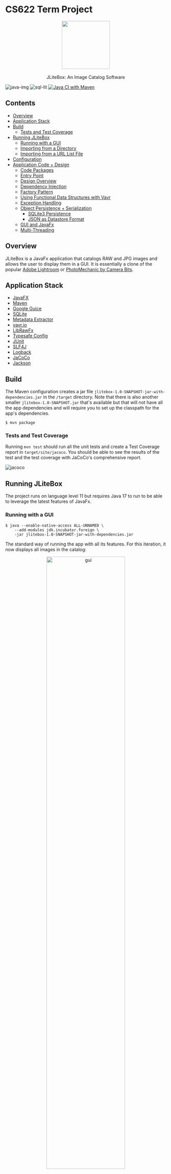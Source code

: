 # CS622 Term Project

<p align="center">
<img src="doc/logo.png" width="150"/>
<br><br>
JLiteBox: An Image Catalog Software
</p>



![java-img](https://img.shields.io/badge/Java-ED8B00?style=flat&logo=java&logoColor=white) ![sql-lit](https://img.shields.io/badge/SQLite-07405E?style=flat&logo=sqlite&logoColor=white) [![Java CI with Maven](https://github.com/dalegaspi/bu-ms-s5-tp/actions/workflows/maven.yml/badge.svg)](https://github.com/dalegaspi/bu-ms-s5-tp/actions/workflows/maven.yml)

## Contents

* [Overview](#overview)
* [Application Stack](#application-stack)
* [Build](#build)
  - [Tests and Test Coverage](#tests-and-test-coverage)
* [Running JLiteBox](#running-jlitebox)
  - [Running with a GUI](#running-with-a-gui)
  - [Importing from a Directory](#importing-from-a-directory-gui-bypass)
  - [Importing from a URL List File](#importing-from-a-url-list-file-gui-bypass)
* [Configuration](#configuration)
* [Application Code + Design](#application-code--design)
  - [Code Packages](#code-packages)
  - [Entry Point](#entry-point)
  - [Design Overview](#design-overview)
  - [Dependency Injection](#dependency-injection)
  - [Factory Pattern](#factory-pattern)
  - [Using Functional Data Structures with Vavr](#using-functional-data-structures-with-vavr)
  - [Exception Handling](#exception-handling)
  - [Object Persistence + Serialization](#object-persistence--serialization)
      - [SQLite3 Persistence](#sqlite3-persistence)
      - [JSON as Datastore Format](#json-as-datastore-format)
  - [GUI and JavaFx](#gui-and-javafx)
  - [Multi-Threading](#multi-threading)

## Overview

JLiteBox is a JavaFx application that catalogs RAW and JPG images and allows the user to display them in a GUI.  It is essentially a clone of the popular [Adobe Lightroom](https://lightroom.adobe.com) or [PhotoMechanic by Camera Bits](https://store.camerabits.com).

## Application Stack

- [JavaFX](https://openjfx.io)
- [Maven](https://maven.apache.org)
- [Google Guice](https://github.com/google/guice)
- [SQLite](https://www.sqlite.org/index.html)
- [Metadata Extractor](https://github.com/drewnoakes/metadata-extractor/wiki/Getting-Started-(Java))
- [vavr.io](https://www.vavr.io)
- [LibRawFx](https://github.com/lanthale/LibRawFX)
- [Typesafe Config](https://github.com/lightbend/config)
- [JUnit](https://junit.org/junit5/docs/current/user-guide/)
- [SLF4J](https://www.slf4j.org)
- [Logback](https://logback.qos.ch)
- [JaCoCo](https://www.eclemma.org/jacoco/)
- [Jackson](https://github.com/FasterXML/jackson)

## Build
The Maven configuration creates a jar file `jlitebox-1.0-SNAPSHOT-jar-with-dependencies.jar` in the `/target` directory.  Note that there is also another smaller `jlitebox-1.0-SNAPSHOT.jar` that's available but that will not have all the app dependencies and will require you to set up the classpath for the app's dependencies.

```shell
$ mvn package
```

### Tests and Test Coverage

Running `mvn test` should run all the unit tests and create a Test Coverage report in `target/site/jacoco`.  You should be able to see the results of the test and the test coverage with JaCoCo's comprehensive report.

![jacoco](./doc/jacoco.png)

## Running JLiteBox

The project runs on language level 11 but requires Java 17 to run to be able to leverage the latest features of JavaFx.

### Running with a GUI

```shell
$ java --enable-native-access ALL-UNNAMED \
	--add-modules jdk.incubator.foreign \
	-jar jlitebox-1.0-SNAPSHOT-jar-with-dependencies.jar
```

The standard way of running the app with all its features.  For this iteration, it now displays all images in the catalog:

<p align="center">
  <img alt="gui" src="./doc/mini-demo.gif" width="70%"/>
</p>

### Importing from a Directory (GUI Bypass)

```shell
$ java --enable-native-access ALL-UNNAMED \
	--add-modules jdk.incubator.foreign \
	-jar jlitebox-1.0-SNAPSHOT-jar-with-dependencies.jar -d {import-dir}
```

Imports the images in specified directory `import-dir` to store them in the configured catalog and logs the activity/status on the standard output (usually the screen).

There is a sample folder that's available under `sample/images` so you can test the app with:

```shell
$ cd target/
$ java --enable-native-access ALL-UNNAMED \
	--add-modules jdk.incubator.foreign \
	-jar jlitebox-1.0-SNAPSHOT-jar-with-dependencies.jar -d ../sample/images/
```

### Importing from a URL List File (GUI Bypass)

The file is a simple text file with a list of URLs where the import can download from; it is assumed that the images hosted in the URL does not require any authentication to be able to create a copy of the said image locally.

There is a sample file that's available under `sample/import.txt` so you can test the app with:

```shell
$ cd target/
$ java --enable-native-access ALL-UNNAMED \
	--add-modules jdk.incubator.foreign \
	-jar jlitebox-1.0-SNAPSHOT-jar-with-dependencies.jar -i ../sample/import.txt
```
## Configuration

The application is configured using the HOCON format which can be found in `resources/application.conf` file.  Below are the configuration parameters and what they mean:

| Parameter               | Type         | Default                                | Remarks                                                                                                    |
|-------------------------|--------------|----------------------------------------|------------------------------------------------------------------------------------------------------------|
| `import.overwrite`      | boolean      | `true`                                 | To denote if file import overwrites by default                                                             |
| `import.temp-dir`       | string       | `System.getProperty("java.io.tmpdir")` | The temp directory for downloading and images being processed                                              |
| `storage.root-dir`      | string       | `~/tmp`                                | The root directory of the catalog where files are stored during import and read from when rendering on GUI |
| `metadata.db-url`       | string       | `jdbc:sqlite:db/jlitebox.sqlite`       | The SQLite3 database where image metadata is stored                                                        |
| `images.supported-exts` | string array | `[ JPG, DNG, NEF ]`                    | File extensions of supported files                                                                         |
| `preview.width`         | int          | 640                                    | Pixel width for previews for RAW files                                                                     |
| `preview.height`        | int          | 480                                    | Pixel height for previews for RAW files                                                                    |

### Logging

Logging is done using LogBack (in conjunction with SLF4J) and follows the same standards for logging configuration located in `resources/logback.xml`.  Right now, the logging is on console only in `INFO` level.

## Application Code + Design

### Code Packages

The code are sub-divided into packages according to their logical grouping:

| Name             | Remarks                                                                                                                       |
|------------------|-------------------------------------------------------------------------------------------------------------------------------|
| `config`         | Application and catalog configuration                                                                                         |
| `controller`     | Application controllers (MVC)                                                                                                 |
| `equipment`      | Image equipment classes (e.g., camera, lens)                                                                                  |
| `exceptions`     | Exception custom classes                                                                                                      |
| `filter`         | Filtering of Images for GUI display                                                                                           |
| `image`          | The basic models for representing the images, mainly the `Image` class and sub-classes, along with the catalog and downloader |
| `image.metadata` | Handling of image metadata                                                                                                    |
| `image.preview`  | Handling of image previews                                                                                                    |
| `storage`        | Storage of file and metadata database (SQLite3 JDBC)                                                                          |
| `utils`          | General/common utility classes and/or static functions that is shared across the application                                  |
| `view`           | Application views (MVC)                                                                                                       |

### Entry Point

The `edu.bu.cs622.jlitebox.App` is the main class, but the `edu.bu.cs622.jlitebox.AppFx` is where the heart of the application starts.  This is done because of the strict Java 9 modularity that JavaFx follows and since JavaFx is not distributed with the JDK since Java 11, this pattern is adopted to get around it. More explanation can be read [here](https://edencoding.com/runtime-components-error/).

### Design Overview

This is a relatively basic implementation of [Model-View-Controller design pattern](https://en.wikipedia.org/wiki/Model–view–controller).  The controllers are in the `edu.bu.cs622.jlitebox.controller` package and the views are in `edu.bu.cs622.jlitebox.view` package.  As noted in the previous section, the application can be run in GUI or console mode depending on the parameters, and the console mode not only has the ability to emit messages (leveraging the logging framework) but also accept inputs from the user via the keyboard.  The GUI based view/controller are within the JavaFx framework which has its own [MVC implementation shown in this article](https://docs.oracle.com/javafx/2/best_practices/jfxpub-best_practices.htm) and the application abides by the best practices as dicated by the article.

### Dependency Injection
We are leveraging [Dependency Injection](https://en.wikipedia.org/wiki/Dependency_injection) technique through [Google Guice](https://github.com/google/guice).  You can see this used throughout the app and the modules are defined in `JLiteBoxModule`:

```java
public class JLiteBoxModule extends AbstractModule {
	@Override
	protected void configure() {
		bind(ImageCatalogConfiguration.class).to(BasicImageCatalogConfiguration.class);
		bind(ImageImportController.class).to(ConsoleFileImportController.class);
		bind(ImageImporterView.class).to(ImageImporterConsoleView.class);
		bind(ImageCatalog.class).to(BasicImageCatalog.class);
		bind(ImageMetadataStorage.class).to(DatabaseImageMetadataStorage.class);
		bind(ImageStorage.class).to(FileImageStorage.class);
		bind(ImageMetadataStorage.class).to(DatabaseImageMetadataStorage.class);
		bind(UserInputSource.class).to(UserKeyboardInputSource.class);
		bind(ImageDownloader.class).to(BasicImageDownloader.class);
		bind(ImageMetadataExtractor.class).to(LibRawMetadataExtractor.class);
		bind(ImagePreviewGenerator.class).to(LibRawImagePreviewGenerator.class);
	}
}
```

And these are used accordingly with the injector like shown in the code below:

```java
// create the Guice injector
var injector = Guice.createInjector(new JLiteBoxModule());

// create the class you want using dependency injection
var previewGenerator = injector.getInstance(ImagePreviewGenerator.class);

// profit!
var preview = previewGenerator.generatePreview((RawImage) img);
```

### Factory Pattern

In addition, where are also using [Factory pattern](https://en.wikipedia.org/wiki/Factory_(object-oriented_programming)) when the dependency-injection using Guice is not necessary or deemed overkill.  One example of this is the `ImageFactory` used to create instances of `Image` by specifying a file location:

```java
public final class ImageFactory {
	public static Image fromFile(String path) {
		return ImageUtils.isJpegImage(path) ? new JpegImage(path) : new RawImage(path);
	}
}
```

And this is used like this:

```java
// creates a RawImage instance
var image = ImageFactory.fromFile("./hello.dng");
```

### Using Functional Data Structures with Vavr

The advent of Java 8's "functions as first-class citizens" allows us to write with Functional Programming principles in mind, and this has been enhanced using [Vavr](https://docs.vavr.io/).  The features of the library are used sparingly so as not to deviate/clash with the OOP constructs being taught in this class, but we do apply them where it would make the code more concise and robust, and thus easier to reason about.  Consider this simple example:

```java
shutterSpeed = Try.of(() -> Float.parseFloat(s)).getOrElse((float) 0));
```

The use of [monadic construct `Try<T>`](https://docs.vavr.io/#_try) allows us to write a shorter, more concise code that achieves the same effect: here instead of having a try/catch block to assign `0` to `shutterSpeed` we are using `Try::of` instead which "maps" the result if successful and "maps left" to assign 0 if fails.

### Exception Handling

The application leverages the use of custom exceptions for having the option of "recovering" from errors that are not critical like out-of-memory errors. The base class `JLiteBoxException` has a `requiresInteraction()` method to denote if an error is recoverable or not.

```java
public class JLiteBoxException extends Exception {
	boolean interact = false;

	public boolean requiresInteraction() {
		return this.interact;
	}
}
```

And with that you have further convenience subclasses `NonRecoverableException` and `RecoverableException` which sets the `interact` false automatically in the constructors and all other exceptions can either derive directly from `JLiteBoxException` or either of the intermediate mentioned subclasses.  The Controller and/or View can leverage the `JLiteBoxException::requiresInteraction` method to see if a failure in an operation can be recovered and ask the user to continue or not.

### Object Persistence + Serialization

We are using the JSON format to serialize/deserialize objects to make it more portable and avoid the [general issues that's tied to the default binary serialization](https://access.redhat.com/blogs/766093/posts/1976093) to persist objects for long-term storage.  We are using  [Jackson](https://github.com/FasterXML/jackson) for JSON serialization/deserialization.

#### SQLite3 Persistence

We are using SQLite3 to persist our image metadata and JPEG preview blobs.  Below is the fields for the database.  The artifacts are in the `/db` sub-folder including the schema

##### Image table
| Name              | Type    | Nullable? | Remarks                                                               |
|-------------------|---------|-----------|-----------------------------------------------------------------------|
| name              | text    | no        | PK, Name derived from src file name                                   |
| image_type        | text    | yes       | JPG for JPEG (default), RAW based on the src file name extension      |
| src_path          | text    | no        | The location in the file storage                                      |
| camera_id         | text    | yes       | Camera ID (FK to Camera table)                                        |
| lens_id           | text    | yes       | Lens ID (FK to Lens table)                                            |
| lens_focal_length | real    | yes       | Lens focal length (extracted from EXIF metadata)                      |
| shutter_speed     | real    | yes       | Image shutter speed (extracted from EXIF metadata)                    |
| capture_date      | integer | yes       | Image capture date epoch format (extracted from EXIF metadata)        |
| iso               | integer | yes       | Image ISO (extracted from EXIF metadata)                              |
| raw_metadata      | text    | yes       | The raw image metadata in JSON format from `ImageMetadata` java class |
| image_preview     | blob    | yes       | JPEG preview binary blob                                              |

##### Camera Table

 | Name         | Type    | Nullable? | Remarks                                           |
|--------------|---------|-----------|---------------------------------------------------|
| id           | text    | no        | primary key                                       |
| brand        | text    | no        | Camera brand (extracted from EXIF metadata)       |
| model        | text    | yes       | Camera model (extracted from EXIF metadata)       |
| is_autofocus | numeric | yes       | Is camera auto-focus? (inferred from brand/model) |

##### Lens Table

| Name         | Type    | Nullable? | Remarks                                   |
|--------------|---------|-----------|-------------------------------------------|
| id           | text    | no        | primary key                               |
| brand        | text    | no        | Lens brand (extracted from EXIF metadata) |
| model        | text    | yes       | Lens model (extracted from EXIF metadata) |

### JSON as Datastore Format
For this application, the use case for object persistence is for saving/reading image metadata to/from a SQLite3 database (in `raw_metadata` field) as reading the metadata from the RAW file itself is very expensive and poses a lot overhead (like having to use JavaFx classes which are relatively heavyweight).  It is much more efficient to read this from a database and then deserialize.  This is the strategy that we employ here: the metadata is serialized into JSON like this before written into database.  Here is an example of the `ImageMetadata` instance when serialized to JSON (prior to persisting to database):

```json5
{
	"rawData": {
		"CameraModel": "Z 6",
		"MaxAp @MaxFocal": "f/2.8",
		"ExposureProgram": "-1",
		"MedteringMode": "-1",
		"Focal length": "105.0 mm",
		"Shutter": "200.0",
		"MaxFocal": "105.0 mm",

		// ... other fields

		"XMP": "<?xpacket> .... <?xpacket end=\"w\"?>",
		"Lens": "NIKKOR Z MC 105mm f/2.8 VR S",
		"FocusMode": "-1",
		"MinFocal": "105.0 mm"
	},
	"aperture": 2.8,
	"shutterSpeed": 105.0,
	"captureDate": 1641764652000,
	"iso": 100
}
```

And with Jackson we leverage the library's annotation so that the library can instantiate the proper subclass if using abstract and/or interfaces.  In our case, `ImageMetadata` has `Camera` and `Lens` fields that are instances of the abstract class `ImagingEquipment` so we need to provide hints on what subclass to use to instantiate, and these what the annotations are used for.  So we have these annotations in `ImagingEquipment` declaration:

```java
@JsonIgnoreProperties(ignoreUnknown = true)
@JsonTypeInfo(use = JsonTypeInfo.Id.NAME, include = JsonTypeInfo.As.PROPERTY)
@JsonSubTypes({ @JsonSubTypes.Type(value = Camera.class, name = "Camera"),
				@JsonSubTypes.Type(value = Lens.class, name = "Lens") })
public abstract class ImagingEquipment {
	// ...
}
```

### GUI and JavaFx

We are fully leveraging JavaFx to generate the GUI and one of the core features implemented here is the creation of JPEG preview for RAW files that would have not been possible without the LibRawFx library.  There are limitations to this library, however as it can only support cameras like Nikon (newer cameras only), Canon and Fuji. 

We are also using JavaFXML for UI markup language to be able to see what the GUI will look like while building it.


### Multi-Threading

The application centers on 2 use cases for the use of threads:

- Make importing of images faster by using multiple threads of execution.  Importing has 2 expensive operations: generating a preview and reading the EXIF metadata but both of these are I/O heavy and allows better scheduling.  This also allows us to use a better thread pool other than ForkJoinPool which is actually not optimized for heavy I/O threads.
- Make the GUI responsive.  JavaFx GUI update _is_ single-threaded, and what makes it even more complicated is that it allows update of GUI in its _own_ thread.  Fortunately, it doesn't prevent us from using threads altogether but the thread would not be able to update GUI from its own execution path; to make this possible we are using the convenience function `Platform::runLater`.  In our own specific use, when you import from the GUI, the import is done in the background as soon as you hit OK so the GUI remains responsive while the GUI's status bar is being updated with the status of the import operation.  Consider the code snippet from `MainController` class:

As for the implementation, we mainly leveraged the newer `CompletableFuture<T>` construct that allows the use of parallelism and asynchronous operations that are relatively easy to manage and reason about.  We are using thread-safe collection and object types and use immutability whenever possible to totally avoid the use of `synchronized` keyword and explicit locking of resources that are potentially not thread-safe.

```java
private void updateStatusBarText(String text) {
    Platform.runLater(() -> {
        logger.info("Refreshing view...");
        initializeImageCollectionView();
        statusBar.setText(text);
    });
}

// updateStatusBarText is used here
protected void handleFileImportAction(ActionEvent event) {
    if (selectedDirectory != null) {
        // ...
        CompletableFuture.runAsync(() -> Try.of(() -> catalog.addImagesFromDirectory(
                        selectedDirectory.getAbsolutePath(),
                        ImageFactory.withDefaultImportOptions(),
                        (currentImage, currentIndex, all) -> {
                            logger.info("Image {} of {} imported.", currentIndex, all);
                            updateStatusBarText(String.format("Image %d of %d imported.", currentIndex, all));
                            return null;
                        }))).thenRun(() -> Platform.runLater(() -> {
                            // once everything is finished, refresh the main view
                            logger.info("Refreshing view...");
                            initializeImageCollectionView();
                            statusBar.setText(statusBarDefaultText);
                        }));
    }
}

```

